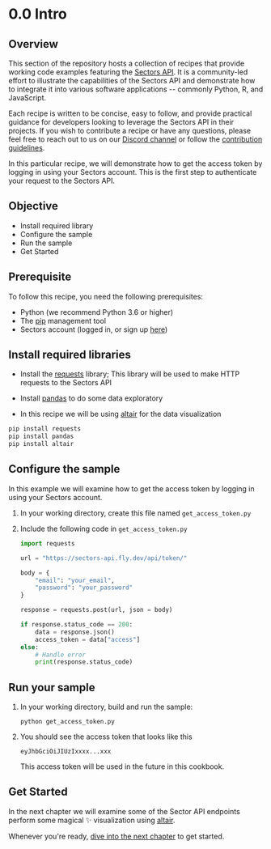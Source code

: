 # 0.0 Intro

## Overview

This section of the repository hosts a collection of recipes that provide working code examples featuring the [Sectors API](https://sectors.app/api). It is a community-led effort to illustrate the capabilities of the Sectors API and demonstrate how to integrate it into various software applications -- commonly Python, R, and JavaScript. 

Each recipe is written to be concise, easy to follow, and provide practical guidance for developers looking to leverage the Sectors API in their projects. If you wish to contribute a recipe or have any questions, please feel free to reach out to us on our [Discord channel](https://discord.gg/TAnZMmNS4X) or follow the [contribution guidelines](https://github.com/supertypeai/sectors-kb/tree/main/recipe#community-contributor).

In this particular recipe, we will demonstrate how to get the access token by logging in using your Sectors account. This is the first step to authenticate your request to the Sectors API.

## Objective

- Install required library
- Configure the sample
- Run the sample
- Get Started

## Prerequisite

To follow this recipe, you need the following prerequisites:

- Python (we recommend Python 3.6 or higher)
- The [pip](https://pypi.org/project/pip/) management tool
- Sectors account (logged in, or sign up [here](https://sectors.app/))

## Install required libraries

- Install the [requests](https://requests.readthedocs.io/en/latest/) library; This library will be used to make HTTP requests to the Sectors API

- Install [pandas](https://pypi.org/project/pandas/) to do some data exploratory

- In this recipe we will be using [altair](https://pypi.org/project/altair/) for the data visualization

```bash
pip install requests
pip install pandas
pip install altair
```

## Configure the sample

In this example we will examine how to get the access token by logging in using your Sectors account.

1. In your working directory, create this file named `get_access_token.py`
2. Include the following code in `get_access_token.py`

   ```python
   import requests

   url = "https://sectors-api.fly.dev/api/token/"

   body = {
       "email": "your_email",
       "password": "your_password"
   }

   response = requests.post(url, json = body)

   if response.status_code == 200:
       data = response.json()
       access_token = data["access"]
   else:
       # Handle error
       print(response.status_code)
   ```

## Run your sample

1. In your working directory, build and run the sample:

   ```
   python get_access_token.py
   ```

2. You should see the access token that looks like this
    ```
    eyJhbGciOiJIUzIxxxx...xxx
    ```
    This access token will be used in the future in this cookbook.

## Get Started

In the next chapter we will examine some of the Sector API endpoints perform some magical :sparkles: visualization using [altair](<(https://pypi.org/project/altair/)>). 

Whenever you're ready, [dive into the next chapter](./01_list_all_subsectors.md) to get started.
